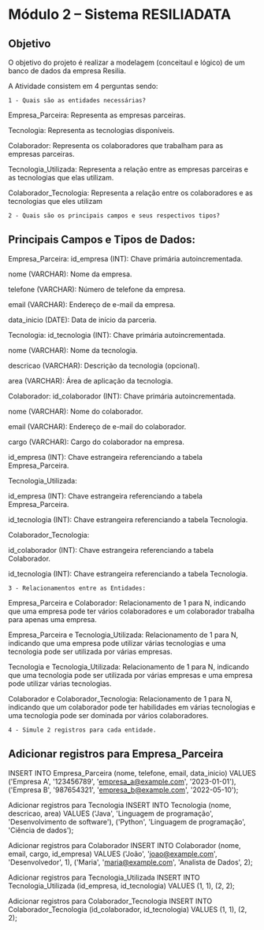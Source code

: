 # Módulo 2 – Sistema RESILIADATA
## Objetivo
O objetivo do projeto é realizar a modelagem (conceitaul e lógico) de um banco de dados da empresa Resilia. 

A Atividade consistem em 4 perguntas sendo:
```
1 - Quais são as entidades necessárias?
```
Empresa_Parceira: Representa as empresas parceiras.

Tecnologia: Representa as tecnologias disponíveis.

Colaborador: Representa os colaboradores que trabalham para as empresas parceiras.

Tecnologia_Utilizada: Representa a relação entre as empresas parceiras e as tecnologias que elas utilizam.

Colaborador_Tecnologia: Representa a relação entre os colaboradores e as tecnologias que eles utilizam
```
2 - Quais são os principais campos e seus respectivos tipos?
```
## Principais Campos e Tipos de Dados:

Empresa_Parceira:
id_empresa (INT): Chave primária autoincrementada.

nome (VARCHAR): Nome da empresa.

telefone (VARCHAR): Número de telefone da empresa.

email (VARCHAR): Endereço de e-mail da empresa.

data_inicio (DATE): Data de início da parceria.

Tecnologia:
id_tecnologia (INT): Chave primária autoincrementada.

nome (VARCHAR): Nome da tecnologia.

descricao (VARCHAR): Descrição da tecnologia (opcional).

area (VARCHAR): Área de aplicação da tecnologia.

Colaborador:
id_colaborador (INT): Chave primária autoincrementada.

nome (VARCHAR): Nome do colaborador.

email (VARCHAR): Endereço de e-mail do colaborador.

cargo (VARCHAR): Cargo do colaborador na empresa.

id_empresa (INT): Chave estrangeira referenciando a tabela Empresa_Parceira.

Tecnologia_Utilizada:

id_empresa (INT): Chave estrangeira referenciando a tabela Empresa_Parceira.

id_tecnologia (INT): Chave estrangeira referenciando a tabela Tecnologia.

Colaborador_Tecnologia:

id_colaborador (INT): Chave estrangeira referenciando a tabela Colaborador.

id_tecnologia (INT): Chave estrangeira referenciando a tabela Tecnologia.

```
3 - Relacionamentos entre as Entidades:
```
Empresa_Parceira e Colaborador: Relacionamento de 1 para N, indicando que uma empresa pode ter vários colaboradores e um colaborador trabalha para apenas uma empresa.

Empresa_Parceira e Tecnologia_Utilizada: Relacionamento de 1 para N, indicando que uma empresa pode utilizar várias tecnologias e uma tecnologia pode ser utilizada por várias empresas.

Tecnologia e Tecnologia_Utilizada: Relacionamento de 1 para N, indicando que uma tecnologia pode ser utilizada por várias empresas e uma empresa pode utilizar várias tecnologias.

Colaborador e Colaborador_Tecnologia: Relacionamento de 1 para N, indicando que um colaborador pode ter habilidades em várias tecnologias e uma tecnologia pode ser dominada por vários colaboradores.
```
4 - Simule 2 registros para cada entidade.
```
## Adicionar registros para Empresa_Parceira

INSERT INTO Empresa_Parceira (nome, telefone, email, data_inicio) VALUES 
('Empresa A', '123456789', 'empresa_a@example.com', '2023-01-01'),
('Empresa B', '987654321', 'empresa_b@example.com', '2022-05-10');

Adicionar registros para Tecnologia
INSERT INTO Tecnologia (nome, descricao, area) VALUES 
('Java', 'Linguagem de programação', 'Desenvolvimento de software'),
('Python', 'Linguagem de programação', 'Ciência de dados');

Adicionar registros para Colaborador
INSERT INTO Colaborador (nome, email, cargo, id_empresa) VALUES 
('João', 'joao@example.com', 'Desenvolvedor', 1),
('Maria', 'maria@example.com', 'Analista de Dados', 2);

Adicionar registros para Tecnologia_Utilizada
INSERT INTO Tecnologia_Utilizada (id_empresa, id_tecnologia) VALUES 
(1, 1),
(2, 2);

Adicionar registros para Colaborador_Tecnologia
INSERT INTO Colaborador_Tecnologia (id_colaborador, id_tecnologia) VALUES 
(1, 1),
(2, 2);
